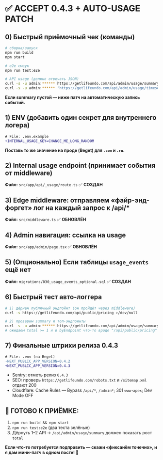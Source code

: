 # ✅ ACCEPT 0.4.3 + AUTO-USAGE PATCH

## **0) Быстрый приёмочный чек (команды)**

```bash
# сборка/запуск
npm run build
npm start

# e2e смоук
npm run test:e2e

# API usage (должно отвечать JSON)
curl -s -u admin:****** https://getlifeundo.com/api/admin/usage/summary | jq
curl -s -u admin:****** "https://getlifeundo.com/api/admin/usage/timeseries?days=7" | jq
```

**Если summary пустой — ниже патч на автоматическую запись событий.**

## **1) ENV (добавить один секрет для внутреннего логера)**

```diff
# File: .env.example
+INTERNAL_USAGE_KEY=CHANGE_ME_LONG_RANDOM
```

**Поставь то же значение на проде (Beget) для `.com` и `.ru`.**

## **2) Internal usage endpoint (принимает события от middleware)**

**Файл:** `src/app/api/_usage/route.ts` ✅ **СОЗДАН**

## **3) Edge middleware: отправляем «файр-энд-форгет» лог на каждый запрос к /api/***

**Файл:** `src/middleware.ts` ✅ **ОБНОВЛЁН**

## **4) Admin навигация: ссылка на usage**

**Файл:** `src/app/admin/page.tsx` ✅ **ОБНОВЛЁН**

## **5) (Опционально) Если таблицы `usage_events` ещё нет**

**Файл:** `migrations/030_usage_events_optional.sql` ✅ **СОЗДАН**

## **6) Быстрый тест авто-логгера**

```bash
# 1) дёрнем публичный эндпойнт (он пройдёт через middleware)
curl -s https://getlifeundo.com/api/public/pricing >/dev/null

# 2) проверим summary и топ-эндпоинты
curl -s -u admin:****** https://getlifeundo.com/api/admin/usage/summary | jq
# ожидаем total >= 1 и в byEndpoint что-то вроде "/api/public/pricing"
```

## **7) Финальные штрихи релиза 0.4.3**

```diff
# File: .env (на Beget)
-NEXT_PUBLIC_APP_VERSION=0.4.2
+NEXT_PUBLIC_APP_VERSION=0.4.3
```

- Sentry: отметь релиз `0.4.3`
- SEO: проверь `https://getlifeundo.com/robots.txt` и `/sitemap.xml` отдают 200
- Cloudflare: Cache Rules — Bypass `/api/*`, `/admin*`; 301 `www→apex`; Dev Mode OFF

## **🎯 ГОТОВО К ПРИЁМКЕ:**

1. `npm run build && npm start`
2. `npm run test:e2e` (два теста зелёные)
3. Дёрнуть 1–2 API → `/api/admin/usage/summary` должен показать рост `total`

**Если что-то потребуется подправить — скажи «фиксанём точечно», и я дам мини-патч в одном посте! 🚀**

